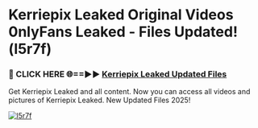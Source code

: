 # Kerriepix Leaked Original Videos 0nlyFans Leaked - Files Updated! (l5r7f)

<h3>🔴 CLICK HERE 🌐==►► <a href="https://tinyurl.com/x26r9saj" rel="nofollow">Kerriepix Leaked Updated Files</a></h3>

Get Kerriepix Leaked and all content. Now you can access all videos and pictures of Kerriepix Leaked. New Updated Files 2025!

[![l5r7f](https://i.imgur.com/LkgZPqh.gif)](https://tinyurl.com/x26r9saj)
